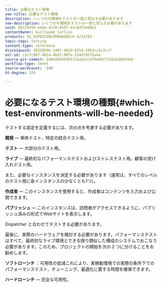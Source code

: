 ```yaml
---
title: 必要なテスト環境
seo-title: 必要なテスト環境
description: いくつかの環境をテストの一部と見なす必要があります
seo-description: いくつかの環境をテストの一部と見なす必要があります
uuid: bb725e50-edae-4c20-8107-d1c8df2e60e2
contentOwner: Guillaume Carlino
products: SG_EXPERIENCEMANAGER/6.4/SITES
topic-tags: testing
content-type: reference
discoiquuid: db528b9b-3407-462d-8254-20b3cc2c3ccf
exl-id: c3c7c007-4814-4bd1-987e-534df4575a4a
source-git-commit: bd94d3949f0117aa3e1c9f0e84f7293a5d6b03b4
workflow-type: tm+mt
source-wordcount: '194'
ht-degree: 32%

---
```


# 必要になるテスト環境の種類{#which-test-environments-will-be-needed}

テストする設定を定義するには、次の点を考慮する必要があります。

**開発**  — 単体テスト、特定の統合テスト用。

**テスト**  — 大部分のテスト用。

**ライブ**  — 最終的なパフォーマンステストおよびストレステスト用。顧客の受け入れテスト用。

また、必要なインスタンスを決定する必要があります（通常は、すべてのレベルのテスト用に各インスタンスの少なくとも1つ）。

**作成者**  — このインスタンスを使用すると、作成者はコンテンツを入力および公開できます。

**パブリッシュ**  — このインスタンスは、訪問者がアクセスできるように、パブリッシュ済みの形式でWebサイトを表示します。

Dispatcher と合わせてテストする必要があります。

最後に、実際のハードウェアを検討する必要があります。パフォーマンステストはすべて、最終的なライブ環境とできる限り類似した構成のシステムでおこなう必要があります。このため、プロジェクトの開始を次の 2 つに分けることをお勧めします。

**ソフトローンチ** ：可用性の低減これにより、実稼動環境での実際の条件下でのパフォーマンステスト、チューニング、最適化に要する時間を確保できます。

**ハードローンチ**  — 完全な可用性。
